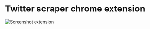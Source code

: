 # Twitter scraper chrome extension

![Screenshot extension](https://github.com/[username]/[reponame]/blob/[branch]/image.jpg?raw=true)
